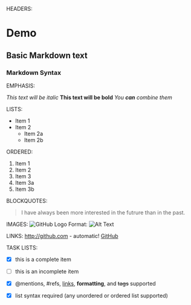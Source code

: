 HEADERS:
# Demo
## Basic Markdown text  
### Markdown Syntax

EMPHASIS:

*This text will be italic*
**This text will be bold**
*You **can** combine them*

LISTS:
* Item 1
* Item 2
  * Item 2a
  * Item 2b
  
ORDERED:
1. Item 1
2. Item 2
3. Item 3
  3. Item 3a
  3. Item 3b
  
BLOCKQUOTES:
> I have always been more interested
> in the futrure than in the past.

IMAGES:
![GitHub Logo](/images/logo.png)
Format: ![Alt Text](url)


LINKS:
http://github.com - automatic!
[GitHub](http://github.com)

TASK LISTS:

- [x] this is a complete item
- [ ] this is an incomplete item
- [x] @mentions, #refs, [links](), **formatting**, and <del>tags</del> supported
- [x] list syntax required (any unordered or ordered list supported)



































